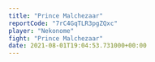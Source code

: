```yaml
---
title: "Prince Malchezaar"
reportCode: "7rC4GqTLR3pgZQxc"
player: "Nekonome"
fight: "Prince Malchezaar"
date: 2021-08-01T19:04:53.731000+00:00
---
```

